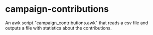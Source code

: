 # campaign-contributions
An awk script "campaign_contributions.awk" that reads a csv file and outputs a file with statistics about the contributions.
